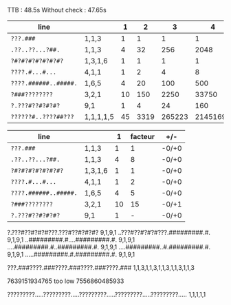 TTB : 48.5s
Without check : 47.65s

| line                  |           | 1  | 2    | 3      | 4        | 5      |
|-----------------------|-----------|----|------|--------|----------|--------|
| `???.###`             | 1,1,3     | 1  | 1    | 1      | 1        | 1      |
| `.??..??...?##.`      | 1,1,3     | 4  | 32   | 256    | 2048     | 16384  |
| `?#?#?#?#?#?#?#?`     | 1,3,1,6   | 1  | 1    | 1      | 1        | 1      |
| `????.#...#...`       | 4,1,1     | 1  | 2    | 4      | 8        | 16     |
| `????.######..#####.` | 1,6,5     | 4  | 20   | 100    | 500      | 2500   |
| `?###????????`        | 3,2,1     | 10 | 150  | 2250   | 33750    | 506250 |
| `?.???#??#?#?#?`      | 9,1       | 1  | 4    | 24     | 160      | 1088   |
| `??????#..????##???`  | 1,1,1,1,5 | 45 | 3319 | 265223 | 21451697 | ?       |


| line                  |         | 1  | facteur | +/-   |
|-----------------------|---------|----|---------|-------|
| `???.###`             | 1,1,3   | 1  | 1       | -0/+0 |
| `.??..??...?##.`      | 1,1,3   | 4  | 8       | -0/+0 |
| `?#?#?#?#?#?#?#?`     | 1,3,1,6 | 1  | 1       | -0/+0 |
| `????.#...#...`       | 4,1,1   | 1  | 2       | -0/+0 |
| `????.######..#####.` | 1,6,5   | 4  | 5       | -0/+0 |
| `?###????????`        | 3,2,1   | 10 | 15      | -0/+1 |
| `?.???#??#?#?#?`      | 9,1     | 1  | -       | -0/+0 |


?.???#??#?#?#???.???#??#?#?#? 9,1,9,1
..???#??#?#?#???.#########.#. 9,1,9,1
..#########.#....#########.#. 9,1,9,1
....#########.#..#########.#. 9,1,9,1
....#########..#.#########.#. 9,1,9,1
.....#########.#.#########.#. 9,1,9,1



???.###????.###????.###????.###????.###	1,1,3,1,1,3,1,1,3,1,1,3,1,1,3

7639151934765 too low
7556860485933






?????????.....?????????.....?????????.....?????????.....?????????..... 1,1,1,1,1